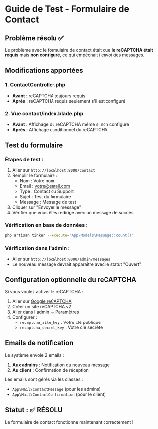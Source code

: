 # Guide de Test - Formulaire de Contact

## Problème résolu ✅

Le problème avec le formulaire de contact était que **le reCAPTCHA était requis** mais **non configuré**, ce qui empêchait l'envoi des messages.

## Modifications apportées

### 1. ContactController.php
- **Avant** : reCAPTCHA toujours requis
- **Après** : reCAPTCHA requis seulement s'il est configuré

### 2. Vue contact/index.blade.php  
- **Avant** : Affichage du reCAPTCHA même si non configuré
- **Après** : Affichage conditionnel du reCAPTCHA

## Test du formulaire

### Étapes de test :
1. Aller sur `http://localhost:8000/contact`
2. Remplir le formulaire :
   - Nom : Votre nom
   - Email : votre@email.com
   - Type : Contact ou Support
   - Sujet : Test du formulaire
   - Message : Message de test
3. Cliquer sur "Envoyer le message"
4. Vérifier que vous êtes redirigé avec un message de succès

### Vérification en base de données :
```bash
php artisan tinker --execute="App\Models\Message::count()"
```

### Vérification dans l'admin :
- Aller sur `http://localhost:8000/admin/messages`
- Le nouveau message devrait apparaître avec le statut "Ouvert"

## Configuration optionnelle du reCAPTCHA

Si vous voulez activer le reCAPTCHA :
1. Aller sur [Google reCAPTCHA](https://www.google.com/recaptcha/)
2. Créer un site reCAPTCHA v2
3. Aller dans l'admin → Paramètres
4. Configurer :
   - `recaptcha_site_key` : Votre clé publique
   - `recaptcha_secret_key` : Votre clé secrète

## Emails de notification

Le système envoie 2 emails :
1. **Aux admins** : Notification du nouveau message
2. **Au client** : Confirmation de réception

Les emails sont gérés via les classes :
- `App\Mail\ContactMessage` (pour les admins)
- `App\Mail\ContactConfirmation` (pour le client)

## Statut : ✅ RÉSOLU

Le formulaire de contact fonctionne maintenant correctement !
